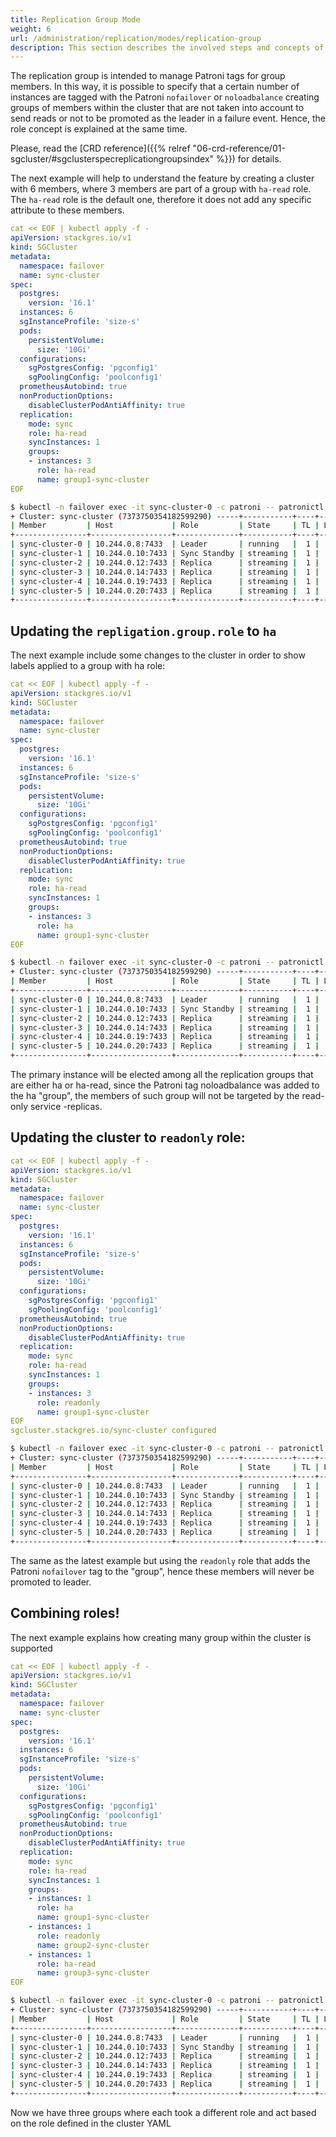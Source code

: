 ```yaml
---
title: Replication Group Mode
weight: 6
url: /administration/replication/modes/replication-group
description: This section describes the involved steps and concepts of the replication groups and roles.
---
```


The replication group is intended to manage Patroni tags for group members. In this way, it is possible to specify that a certain number of instances are tagged with the Patroni `nofailover` or `noloadbalance` creating groups of members within the cluster that are not taken into account to send reads or not to be promoted as the leader in a failure event. Hence, the role concept is explained at the same time.

Please, read the [CRD reference]({{% relref "06-crd-reference/01-sgcluster/#sgclusterspecreplicationgroupsindex" %}}) for details.

The next example will help to understand the feature by creating a cluster with 6 members, where 3 members are part of a group with `ha-read` role. The `ha-read` role is the default one, therefore it does not add any specific attribute to these members.

```yaml
cat << EOF | kubectl apply -f -
apiVersion: stackgres.io/v1
kind: SGCluster
metadata:
  namespace: failover
  name: sync-cluster
spec:
  postgres:
    version: '16.1'
  instances: 6
  sgInstanceProfile: 'size-s'
  pods:
    persistentVolume:
      size: '10Gi'
  configurations:
    sgPostgresConfig: 'pgconfig1'
    sgPoolingConfig: 'poolconfig1'
  prometheusAutobind: true
  nonProductionOptions:
    disableClusterPodAntiAffinity: true
  replication:
    mode: sync
    role: ha-read
    syncInstances: 1
    groups:
    - instances: 3
      role: ha-read
      name: group1-sync-cluster
EOF
```
```sh
$ kubectl -n failover exec -it sync-cluster-0 -c patroni -- patronictl list 
+ Cluster: sync-cluster (7373750354182599290) -----+-----------+----+-----------+
| Member         | Host             | Role         | State     | TL | Lag in MB |
+----------------+------------------+--------------+-----------+----+-----------+
| sync-cluster-0 | 10.244.0.8:7433  | Leader       | running   |  1 |           |
| sync-cluster-1 | 10.244.0.10:7433 | Sync Standby | streaming |  1 |         0 |
| sync-cluster-2 | 10.244.0.12:7433 | Replica      | streaming |  1 |         0 |
| sync-cluster-3 | 10.244.0.14:7433 | Replica      | streaming |  1 |         0 |
| sync-cluster-4 | 10.244.0.19:7433 | Replica      | streaming |  1 |         0 |
| sync-cluster-5 | 10.244.0.20:7433 | Replica      | streaming |  1 |         0 |
+----------------+------------------+--------------+-----------+----+-----------+
```

## Updating the `repligation.group.role` to `ha`

The next example include some changes to the cluster in order to show labels applied to a group with ha role:

```yaml
cat << EOF | kubectl apply -f -
apiVersion: stackgres.io/v1
kind: SGCluster
metadata:
  namespace: failover
  name: sync-cluster
spec:
  postgres:
    version: '16.1'
  instances: 6
  sgInstanceProfile: 'size-s'
  pods:
    persistentVolume:
      size: '10Gi'
  configurations:
    sgPostgresConfig: 'pgconfig1'
    sgPoolingConfig: 'poolconfig1'
  prometheusAutobind: true
  nonProductionOptions:
    disableClusterPodAntiAffinity: true
  replication:
    mode: sync
    role: ha-read
    syncInstances: 1
    groups:
    - instances: 3
      role: ha 
      name: group1-sync-cluster
EOF
```
```sh
$ kubectl -n failover exec -it sync-cluster-0 -c patroni -- patronictl list 
+ Cluster: sync-cluster (7373750354182599290) -----+-----------+----+-----------+---------------------+
| Member         | Host             | Role         | State     | TL | Lag in MB | Tags                |
+----------------+------------------+--------------+-----------+----+-----------+---------------------+
| sync-cluster-0 | 10.244.0.8:7433  | Leader       | running   |  1 |           |                     |
| sync-cluster-1 | 10.244.0.10:7433 | Sync Standby | streaming |  1 |         0 |                     |
| sync-cluster-2 | 10.244.0.12:7433 | Replica      | streaming |  1 |         0 |                     |
| sync-cluster-3 | 10.244.0.14:7433 | Replica      | streaming |  1 |         0 | noloadbalance: true |
| sync-cluster-4 | 10.244.0.19:7433 | Replica      | streaming |  1 |         0 | noloadbalance: true |
| sync-cluster-5 | 10.244.0.20:7433 | Replica      | streaming |  1 |         0 | noloadbalance: true |
+----------------+------------------+--------------+-----------+----+-----------+---------------------+
```

The primary instance will be elected among all the replication groups that are either ha or ha-read, since the Patroni tag noloadbalance was added to the ha "group", the members of such group will not be targeted by the read-only service <cluster name>-replicas.

## Updating the cluster to `readonly` role:

```yaml
cat << EOF | kubectl apply -f -
apiVersion: stackgres.io/v1
kind: SGCluster
metadata:
  namespace: failover
  name: sync-cluster
spec:
  postgres:
    version: '16.1'
  instances: 6
  sgInstanceProfile: 'size-s'
  pods:
    persistentVolume:
      size: '10Gi'
  configurations:
    sgPostgresConfig: 'pgconfig1'
    sgPoolingConfig: 'poolconfig1'
  prometheusAutobind: true
  nonProductionOptions:
    disableClusterPodAntiAffinity: true
  replication:
    mode: sync
    role: ha-read
    syncInstances: 1
    groups:
    - instances: 3
      role: readonly
      name: group1-sync-cluster
EOF
sgcluster.stackgres.io/sync-cluster configured
```
```sh
$ kubectl -n failover exec -it sync-cluster-0 -c patroni -- patronictl list 
+ Cluster: sync-cluster (7373750354182599290) -----+-----------+----+-----------+------------------+
| Member         | Host             | Role         | State     | TL | Lag in MB | Tags             |
+----------------+------------------+--------------+-----------+----+-----------+------------------+
| sync-cluster-0 | 10.244.0.8:7433  | Leader       | running   |  1 |           |                  |
| sync-cluster-1 | 10.244.0.10:7433 | Sync Standby | streaming |  1 |         0 |                  |
| sync-cluster-2 | 10.244.0.12:7433 | Replica      | streaming |  1 |         0 |                  |
| sync-cluster-3 | 10.244.0.14:7433 | Replica      | streaming |  1 |         0 | nofailover: true |
| sync-cluster-4 | 10.244.0.19:7433 | Replica      | streaming |  1 |         0 | nofailover: true |
| sync-cluster-5 | 10.244.0.20:7433 | Replica      | streaming |  1 |         0 | nofailover: true |
+----------------+------------------+--------------+-----------+----+-----------+------------------+
```

The same as the latest example but using the `readonly` role that adds the Patroni `nofailover` tag to the "group", hence these members will never be promoted to leader.

## Combining roles!

The next example explains how creating many group within the cluster is supported

```yaml
cat << EOF | kubectl apply -f -
apiVersion: stackgres.io/v1
kind: SGCluster
metadata:
  namespace: failover
  name: sync-cluster
spec:
  postgres:
    version: '16.1'
  instances: 6
  sgInstanceProfile: 'size-s'
  pods:
    persistentVolume:
      size: '10Gi'
  configurations:
    sgPostgresConfig: 'pgconfig1'
    sgPoolingConfig: 'poolconfig1'
  prometheusAutobind: true
  nonProductionOptions:
    disableClusterPodAntiAffinity: true
  replication:
    mode: sync
    role: ha-read
    syncInstances: 1
    groups:
    - instances: 1
      role: ha
      name: group1-sync-cluster
    - instances: 1
      role: readonly
      name: group2-sync-cluster
    - instances: 1
      role: ha-read
      name: group3-sync-cluster
EOF
```
```sh
$ kubectl -n failover exec -it sync-cluster-0 -c patroni -- patronictl list 
+ Cluster: sync-cluster (7373750354182599290) -----+-----------+----+-----------+---------------------+
| Member         | Host             | Role         | State     | TL | Lag in MB | Tags                |
+----------------+------------------+--------------+-----------+----+-----------+---------------------+
| sync-cluster-0 | 10.244.0.8:7433  | Leader       | running   |  1 |           |                     |
| sync-cluster-1 | 10.244.0.10:7433 | Sync Standby | streaming |  1 |         0 |                     |
| sync-cluster-2 | 10.244.0.12:7433 | Replica      | streaming |  1 |         0 |                     |
| sync-cluster-3 | 10.244.0.14:7433 | Replica      | streaming |  1 |         0 | noloadbalance: true |
| sync-cluster-4 | 10.244.0.19:7433 | Replica      | streaming |  1 |         0 | nofailover: true    |
| sync-cluster-5 | 10.244.0.20:7433 | Replica      | streaming |  1 |         0 |                     |
+----------------+------------------+--------------+-----------+----+-----------+---------------------+
```

Now we have three groups where each took a different role and act based on the role defined in the cluster YAML